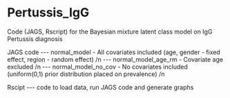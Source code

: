 # Pertussis_IgG
Code (JAGS, Rscript) for the Bayesian mixture latent class model on IgG Pertussis diagnosis

JAGS code
--- normal_model - All covariates included (age, gender - fixed effect, region - random effect) /n
--- normal_model_age_rm - Covariate age excluded /n
--- normal_model_no_cov - No covariates included (uniform(0,1) prior distribution placed on prevalence) /n

Rscipt
--- code to load data, run JAGS code and generate graphs
